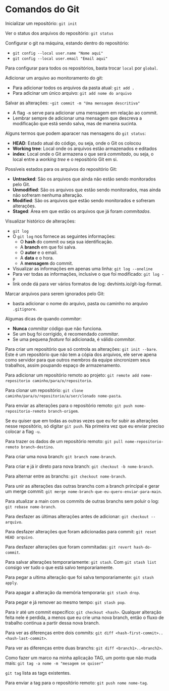 # Comandos do Git
Inicializar um repositório: `git init`

Ver o status dos arquivos do repositório: `git status`

Configurar o git na máquina, estando dentro do repositório:
- `git config --local user.name "Nome aqui"`
- `git config --local user.email "Email aqui"`

Para configurar para todos os repositórios, basta trocar `local` por `global`.
  
Adicionar um arquivo ao monitoramento do git:
- Para adicionar todos os arquivos da pasta atual: `git add .`
- Para adicinar um único arquivo: `git add nome do arquivo`

Salvar as alterações: 
-`git commit -m "Uma mensagem descritiva"`
- A flag `-m` serve para adicionar uma mensagem em relação ao commit.
- Lembrar sempre de adicionar uma mensagem que descreva a modificação que está sendo salva, mas de maneira sucinta.

Alguns termos que podem aparacer nas mensagens do `git status`:
- **HEAD**: Estado atual do código, ou seja, onde o Git os colocou
- **Working tree**: Local onde os arquivos estão armazenados e editados
- **index**: Local onde o Git armazena o que será *commitado*, ou seja, o local entre a *working tree* e o repositório Git em si.

Possíveis estados para os arquivos do repositório Git:
- **Untracked**: São os arquivos que ainda não estão sendo monitorados pelo Git.
- **Unmodified**: São os arquivos que estão sendo monitorados, mas ainda não sofreram nenhuma alteração.
- **Modified**: São os arquivos que estão sendo monitorados e sofreram alterações.
- **Staged**: Área em que estão os arquivos que já foram *commitados*.

Visualizar histórico de alterações: 
- `git log`
- O `git log` nos fornece as seguintes informações:
  - O **hash** do commit ou seja sua identificação.
  - A **branch** em que foi salva.
  - O **autor** e o email.
  - A **data** e o hora.
  - A **mensagem** do commit.
- Visualizar as informações em apenas uma linha: `git log --oneline`
- Para ver todas as informações, inclusive o que foi modificado: `git log -p`
- link onde dá para ver vários formatos de log: <a>devhints.io/git-log-format</a>.

Marcar arquivos para serem ignorados pelo Git:
- basta adicionar o nome do arquivo, pasta ou caminho no arquivo `.gitignore`.

Algumas dicas de quando *commitar*:
- **Nunca** *commitar* código que não funciona.
- Se um bug foi corrigido, é recomendado *commitar*.
- Se uma pequena *feature* foi adicionada, é válido *commitar*.

Para criar um repositório que só controla as alterações: `git init --bare`. Este é um repositório que não tem a cópia dos arquivos, ele serve apena como servidor para que outros membros da equipe sincronizem seus trabalhos, assim poupando espaço de armazenamento.

Para adicionar um repositório remoto ao projeto:
`git remote add nome-repositorio caminho/para/o/repositorio`.

Para clonar um repositório: `git clone caminho/para/o/repositorio/a/ser/clonado nome-pasta`.

Para enviar as alterações para o repositório remoto:
`git push nome-repositorio-remoto branch-origem`.

Se eu quiser que em todas as outras vezes que eu for subir as alterações nesse repositório, só digitar `git push`. Na primeira vez que eu enviar preciso colocar a flag `-u`. 

Para trazer os dados de um repositório remoto:
`git pull nome-repositorio-remoto branch-destino`.

Para criar uma nova branch: `git branch nome-branch`.

Para criar e já ir direto para nova branch: `git checkout -b nome-branch`.

Para alternar entre as branchs: `git checkout nome-branch`.

Para unir as alterações das outras branchs com a branch principal e gerar um merge commit: `git merge nome-branch-que-eu-quero-enviar-para-main`.

Para atualizar a main com os commits de outras branchs sem poluir o log: `git rebase nome-branch`.

Para desfazer as últimas alterações antes de adicionar: `git checkout -- arquivo`.

Para desfazer alterações que foram adicionadas para commit: `git reset HEAD arquivo`.

Para desfazer alterações que foram commitadas: `git revert hash-do-commit`.

Para salvar alterações temporariamente: `git stash`. Com `git stash list` consigo ver tudo o que está salvo temporariamente.

Para pegar a ultima alteração que foi salva temporariamente: `git stash apply`.

Para apagar a alteração da memória temporaria: `git stash drop`.

Para pegar e já remover ao mesmo tempo: `git stash pop`.

Para ir até um commit específico: `git checkout <hash>`. Qualquer alteração feita nele é perdida, a menos que eu crie uma nova branch, então o fluxo de trabalho continua a partir dessa nova branch.

Para ver as diferenças entre dois commits: `git diff <hash-first-commit>..<hash-last-commit>`.

Para ver as diferenças entre duas branchs: `git diff <branch1>..<branch2>`.

Como fazer um marco na minha aplicação TAG, um ponto que não muda mais: `git tag -a nome -m "mesagem se quiser"`

`git tag` lista as tags existentes.

Para enviar a tag para o repositório remoto: `git push nome nome-tag`.
